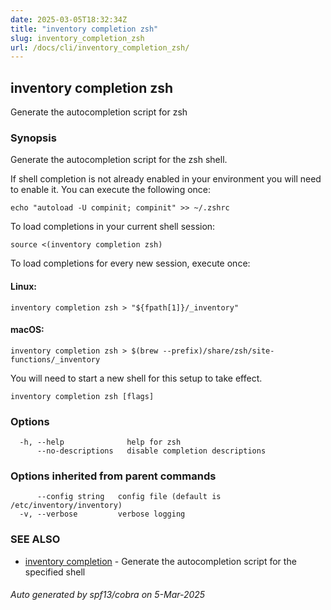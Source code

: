 ```yaml
---
date: 2025-03-05T18:32:34Z
title: "inventory completion zsh"
slug: inventory_completion_zsh
url: /docs/cli/inventory_completion_zsh/
---
```

## inventory completion zsh

Generate the autocompletion script for zsh

### Synopsis

Generate the autocompletion script for the zsh shell.

If shell completion is not already enabled in your environment you will need
to enable it.  You can execute the following once:

	echo "autoload -U compinit; compinit" >> ~/.zshrc

To load completions in your current shell session:

	source <(inventory completion zsh)

To load completions for every new session, execute once:

#### Linux:

	inventory completion zsh > "${fpath[1]}/_inventory"

#### macOS:

	inventory completion zsh > $(brew --prefix)/share/zsh/site-functions/_inventory

You will need to start a new shell for this setup to take effect.


```
inventory completion zsh [flags]
```

### Options

```
  -h, --help              help for zsh
      --no-descriptions   disable completion descriptions
```

### Options inherited from parent commands

```
      --config string   config file (default is /etc/inventory/inventory)
  -v, --verbose         verbose logging
```

### SEE ALSO

* [inventory completion](/docs/cli/inventory_completion/)	 - Generate the autocompletion script for the specified shell

###### Auto generated by spf13/cobra on 5-Mar-2025
